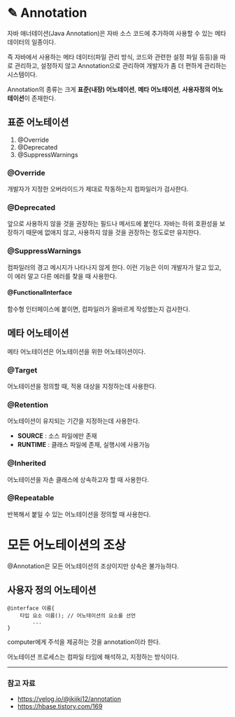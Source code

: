 # ✎ Annotation
자바 애너테이션(Java Annotation)은 자바 소스 코드에 추가하여 사용할 수 있는 메타데이터의 일종이다.

즉 자바에서 사용하는 메타 데이터(파일 관리 방식, 코드와 관련한 설정 파일 등등)을 따로 관리하고, 설정하지 않고 Annotation으로 관리하여 개발자가 좀 더 편하게 관리하는 시스템이다.

Annotation의 종류는 크게 **표준(내장) 어노테이션**, **메타 어노테이션**, **사용자정의 어노테이션**이 존재한다.

## 표준 어노테이션

1. @Override
2. @Deprecated
3. @SuppressWarnings

### @Override
개발자가 지정한 오버라이드가 제대로 작동하는지 컴파일러가 검사한다.

### @Deprecated
앞으로 사용하지 않을 것을 권장하는 필드나 메서드에 붙인다.
자바는 하위 호환성을 보장하기 때문에 없애지 않고, 사용하지 않을 것을 권장하는 정도로만 유지한다.

### @SuppressWarnings
컴파일러의 경고 메시지가 나타나지 않게 한다.
이런 기능은 이미 개발자가 알고 있고, 이 에러 말고 다른 에러를 찾을 때 사용한다.

#### @FunctionalInterface
함수형 인터페이스에 붙이면, 컴파일러가 올바르게 작성했는지 검사한다.

## 메타 어노테이션
메타 어노테이션은 어노테이션을 위한 어노테이션이다.

### @Target
어노테이션을 정의할 때, 적용 대상을 지정하는데 사용한다.

### @Retention
어노테이션이 유지되는 기간을 지정하는데 사용한다.
- **SOURCE** : 소스 파일에만 존재
- **RUNTIME** : 클래스 파일에 존재, 실행시에 사용가능

### @Inherited
어노테이션을 자손 클래스에 상속하고자 할 때 사용한다.

### @Repeatable
반복해서 붙일 수 있는 어노테이션을 정의할 때 사용한다.

# 모든 어노테이션의 조상
@Annotation은 모든 어노테이션의 조상이지만 상속은 불가능하다.

## 사용자 정의 어노테이션
```
@interface 이름{
	타입 요소 이름(); // 어노테이션의 요소를 선언
	    ...
}
```

computer에게 주석을 제공하는 것을 annotation이라 한다.

어노테이션 프로세스는 컴파일 타임에 해석하고, 지정하는 방식이다.

---
### 참고 자료
- https://velog.io/@jkijki12/annotation
- https://hbase.tistory.com/169